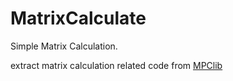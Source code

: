# MatrixCalculate
Simple Matrix Calculation.

extract matrix calculation related code from [MPClib](https://github.com/michele-segata/mpclib)
